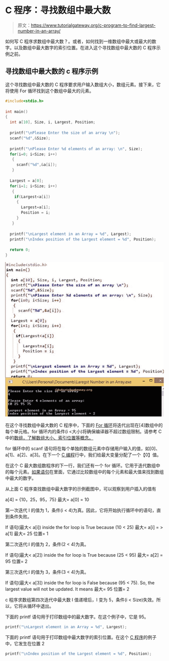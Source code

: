 # C 程序：寻找数组中最大数

> 原文：<https://www.tutorialgateway.org/c-program-to-find-largest-number-in-an-array/>

如何写 C 程序求数组中最大数？。或者，如何找到一维数组中最大或最大的数字。以及数组中最大数字的索引位置。在进入这个寻找数组中最大数的 C 程序示例之前。

## 寻找数组中最大数的 c 程序示例

这个寻找数组中最大数的 C 程序要求用户输入数组大小，数组元素。接下来，它将使用 For 循环找到这个数组中最大的元素。

```c
#include<stdio.h>

int main()
{
  int a[10], Size, i, Largest, Position;

  printf("\nPlease Enter the size of an array \n");
  scanf("%d",&Size);

  printf("\nPlease Enter %d elements of an array: \n", Size);
  for(i=0; i<Size; i++)
   {
     scanf("%d",&a[i]);
   }   

  Largest = a[0];
  for(i=1; i<Size; i++)
   {
    if(Largest<a[i])
     {
       Largest=a[i];
       Position = i;
     }   
   }

  printf("\nLargest element in an Array = %d", Largest);
  printf("\nIndex position of the Largest element = %d", Position);

  return 0;
}
```

![C Program to find Largest Number in an Array](img/48d66067c714d9198680a89c97f3f321.png)

在这个寻找数组中最大数的 C 程序中，下面的 [For 循环](https://www.tutorialgateway.org/for-loop-in-c-programming/)将迭代出现在[4]数组中的每个单元格。for 循环内的条件(i <大小)将确保编译器不超过数组限制。请参考 C 中的[数组，了解数组大小、索引位置等概念。](https://www.tutorialgateway.org/array-in-c/)

for 循环中的 scanf 语句将在每个单独的数组元素中存储用户输入的值，如[0]、a[1]、a[2]、a[3]。在下一个 [C 编程](https://www.tutorialgateway.org/c-programming/)行中，我们给最大变量分配了一个【0】值。

在这个 C 最大数组数程序的下一行，我们还有一个 for 循环。它用于迭代数组中的每个元素。[如果语句](https://www.tutorialgateway.org/if-statement-in-c/)在里面，它通过比较数组中的每个元素和最大值来找到数组中最大的数字。

从上面 C 程序查找数组中最大数字的示例截图中，可以观察到用户插入的值有

a[4] = {10，25，95，75}
最大= a[0] = 10

第一次迭代
I 的值为 1，条件(i < 4)为真。因此，它将开始执行循环中的语句，直到条件失败。

If 语句(最大< a[i]) inside the for loop is True because (10 < 25)
最大= a[i] = > a[1]
最大= 25
位置= 1

第二次迭代:I 的值为 2，条件(2 < 4)为真。

If 语句(最大< a[2]) inside the for loop is True because (25 < 95)
最大= a[2] = 95
位置= 2

第三次迭代:I 的值为 3，条件(3 < 4)为真。

If 语句(最大< a[3]) inside the for loop is False because (95 < 75). So, the largest value will not be updated. It means
最大= 95
位置= 2

c 程序求数组第四次迭代中最大数
I 值递增后，I 变为 5，条件(i < Size)失效。所以，它将从循环中退出。

下面的 printf 语句用于打印数组中的最大数字。在这个例子中，它是 95。

```c
printf("\nLargest element in an Array = %d", Largest);
```

下面的 printf 语句用于打印数组中最大数字的索引位置。在这个 [C 程序](https://www.tutorialgateway.org/c-programming-examples/)的例子中，它发生在位置 2

```c
printf("\nIndex position of the Largest element = %d", Position);
```